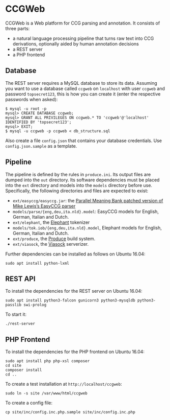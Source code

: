 CCGWeb
======

CCGWeb is a Web platform for CCG parsing and annotation. It consists of three
parts:

* a natural language processing pipeline that turns raw text into CCG
  derivations, optionally aided by human annotation decisions
* a REST server
* a PHP frontend

Database
--------

The REST server requires a MySQL database to store its data. Assuming you want
to use a database called `ccgweb` on `localhost` with user `ccgweb` and password
`topsecret123`, this is how you can create it (enter the respective passwords
when asked):

    $ mysql -u root -p
    mysql> CREATE DATABASE ccgweb;
    mysql> GRANT ALL PRIVILEGES ON ccgweb.* TO 'ccgweb'@'localhost' IDENTIFIED BY 'topsecret123';
    mysql> EXIT;
    $ mysql -u ccgweb -p ccgweb < db_structure.sql

Also create a file `config.json` that contains your database credentials. Use
`config.json.sample` as a template.

Pipeline
--------

The pipeline is defined by the rules in `produce.ini`. Its output files are
dumped into the `out` directory. Its software dependencies must be placed into
the `ext` directory and models into the `models` directory before use.
Specifically, the following directories and files are expected to exist:

* `ext/easyccg/easyccg.jar`: the [Parallel Meaning Bank patched version of Mike
  Lewis’s EasyCCG parser](https://github.com/ParallelMeaningBank/easyccg)
* `models/parse/{eng,deu,ita.nld}.model`: EasyCCG models for English, German,
  Italian and Dutch.
* `ext/elephant`, the
  [Elephant](https://github.com/ParallelMeaningBank/elephant) tokenizer
* `models/tok.iob/{eng,deu,ita.nld}.model`, Elephant models for English,
  German, Italian and Dutch.
* `ext/produce`, the [Produce](https://github.com/texttheater/produce) build
  system.
* `ext/viasock`, the [Viasock](https://github.com/texttheater/viasock)
  serverizer.

Further dependencies can be installed as follows on Ubuntu 16.04:

    sudo apt install python-lxml

REST API
--------

To install the dependencies for the REST server on Ubuntu 16.04:

    sudo apt install python3-falcon gunicorn3 python3-mysqldb python3-passlib swi-prolog

To start it:

    ./rest-server

PHP Frontend
------------

To install the dependencies for the PHP frontend on Ubuntu 16.04:

    sudo apt install php php-xsl composer
    cd site
    composer install
    cd ..

To create a test installation at `http://localhost/ccgweb`:

    sudo ln -s site /var/www/html/ccgweb

To create a config file:

    cp site/inc/config.inc.php.sample site/inc/config.inc.php
